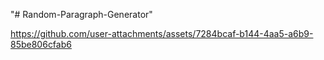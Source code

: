 "# Random-Paragraph-Generator" 

https://github.com/user-attachments/assets/7284bcaf-b144-4aa5-a6b9-85be806cfab6

